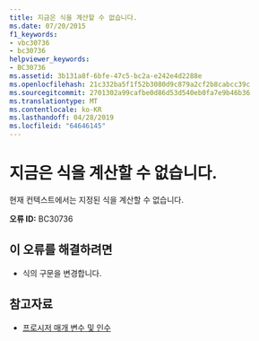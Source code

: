 ```yaml
---
title: 지금은 식을 계산할 수 없습니다.
ms.date: 07/20/2015
f1_keywords:
- vbc30736
- bc30736
helpviewer_keywords:
- BC30736
ms.assetid: 3b131a8f-6bfe-47c5-bc2a-e242e4d2288e
ms.openlocfilehash: 21c332ba5f1f52b3080d9c879a2cf2b8cabcc39c
ms.sourcegitcommit: 2701302a99cafbe0d86d53d540eb0fa7e9b46b36
ms.translationtype: MT
ms.contentlocale: ko-KR
ms.lasthandoff: 04/28/2019
ms.locfileid: "64646145"
---
```

# <a name="expression-cannot-be-evaluated-at-this-time"></a>지금은 식을 계산할 수 없습니다.
현재 컨텍스트에서는 지정된 식을 계산할 수 없습니다.  
  
 **오류 ID:** BC30736  
  
## <a name="to-correct-this-error"></a>이 오류를 해결하려면  
  
- 식의 구문을 변경합니다.  
  
## <a name="see-also"></a>참고자료

- [프로시저 매개 변수 및 인수](../../visual-basic/programming-guide/language-features/procedures/procedure-parameters-and-arguments.md)

